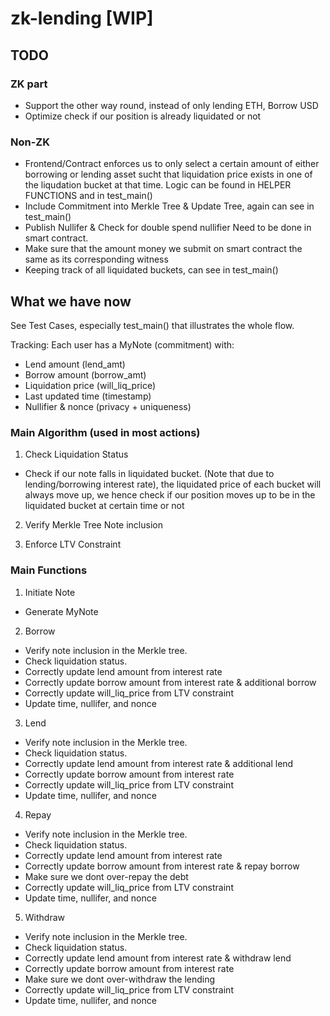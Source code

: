 # zk-lending [WIP]

## TODO

### ZK part

- Support the other way round, instead of only lending ETH, Borrow USD
- Optimize check if our position is already liquidated or not

### Non-ZK

- Frontend/Contract enforces us to only select a certain amount of either borrowing or lending asset sucht that liquidation price exists in one of the liqudation bucket at that time. Logic can be found in HELPER FUNCTIONS and in test_main()
- Include Commitment into Merkle Tree & Update Tree, again can see in test_main()
- Publish Nullifer & Check for double spend nullifier Need to be done in smart contract.
- Make sure that the amount money we submit on smart contract the same as its corresponding witness
- Keeping track of all liquidated buckets, can see in test_main()

## What we have now

See Test Cases, especially test_main() that illustrates the whole flow.

Tracking: Each user has a MyNote (commitment) with:

- Lend amount (lend_amt)
- Borrow amount (borrow_amt)
- Liquidation price (will_liq_price)
- Last updated time (timestamp)
- Nullifier & nonce (privacy + uniqueness)

### Main Algorithm (used in most actions)

1. Check Liquidation Status

- Check if our note falls in liquidated bucket. (Note that due to lending/borrowing interest rate), the liquidated price of each bucket will always move up, we hence check if our position moves up to be in the liquidated bucket at certain time or not

2. Verify Merkle Tree Note inclusion

3. Enforce LTV Constraint

### Main Functions

1. Initiate Note

- Generate MyNote

2. Borrow

- Verify note inclusion in the Merkle tree.
- Check liquidation status.
- Correctly update lend amount from interest rate
- Correctly update borrow amount from interest rate & additional borrow
- Correctly update will_liq_price from LTV constraint
- Update time, nullifer, and nonce

3. Lend

- Verify note inclusion in the Merkle tree.
- Check liquidation status.
- Correctly update lend amount from interest rate & additional lend
- Correctly update borrow amount from interest rate
- Correctly update will_liq_price from LTV constraint
- Update time, nullifer, and nonce

4. Repay

- Verify note inclusion in the Merkle tree.
- Check liquidation status.
- Correctly update lend amount from interest rate
- Correctly update borrow amount from interest rate & repay borrow
- Make sure we dont over-repay the debt
- Correctly update will_liq_price from LTV constraint
- Update time, nullifer, and nonce

5. Withdraw

- Verify note inclusion in the Merkle tree.
- Check liquidation status.
- Correctly update lend amount from interest rate & withdraw lend
- Correctly update borrow amount from interest rate
- Make sure we dont over-withdraw the lending
- Correctly update will_liq_price from LTV constraint
- Update time, nullifer, and nonce
